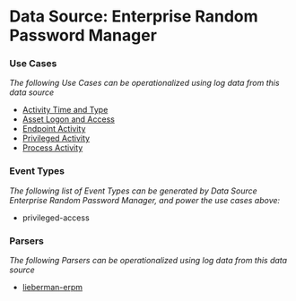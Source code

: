 Data Source: Enterprise Random Password Manager
===============================================

### Use Cases

_The following Use Cases can be operationalized using log data from this data source_

* [Activity Time  and Type](usecase_activity_time__and_type.md)
* [Asset Logon and Access](usecase_asset_logon_and_access.md)
* [Endpoint Activity](usecase_endpoint_activity.md)
* [Privileged Activity](usecase_privileged_activity.md)
* [Process Activity](usecase_process_activity.md)


### Event Types

_The following list of Event Types can be generated by Data Source Enterprise Random Password Manager, and power the use cases above:_

- privileged-access


### Parsers

_The following Parsers can be operationalized using log data from this data source_

* [lieberman-erpm](parserContent_lieberman-erpm.md)
